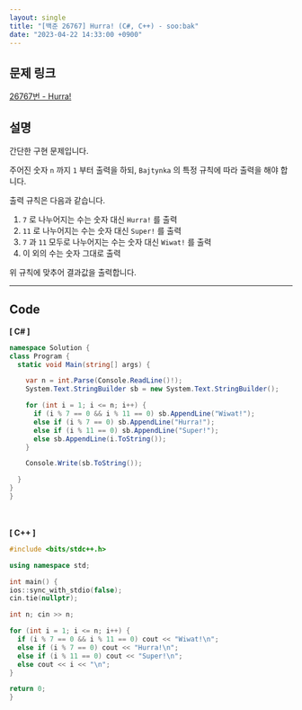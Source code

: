```yaml
---
layout: single
title: "[백준 26767] Hurra! (C#, C++) - soo:bak"
date: "2023-04-22 14:33:00 +0900"
---
```


## 문제 링크
  [26767번 - Hurra!](https://www.acmicpc.net/problem/26767)

## 설명
간단한 구현 문제입니다. <br>

주어진 숫자 `n` 까지 `1` 부터 출력을 하되, `Bajtynka` 의 특정 규칙에 따라 출력을 해야 합니다. <br>

출력 규칙은 다음과 같습니다. <br>

1. `7` 로 나누어지는 수는 숫자 대신 `Hurra!` 를 출력
2. `11` 로 나누어지는 수는 숫자 대신 `Super!` 를 출력
3. `7` 과 `11` 모두로 나누어지는 수는 숫자 대신 `Wiwat!` 를 출력
4. 이 외의 수는 숫자 그대로 출력

위 규칙에 맞추어 결과값을 출력합니다. <br>

- - -

## Code
<b>[ C# ] </b>
<br>

  ```c#
namespace Solution {
  class Program {
    static void Main(string[] args) {

      var n = int.Parse(Console.ReadLine()!);
      System.Text.StringBuilder sb = new System.Text.StringBuilder();

      for (int i = 1; i <= n; i++) {
        if (i % 7 == 0 && i % 11 == 0) sb.AppendLine("Wiwat!");
        else if (i % 7 == 0) sb.AppendLine("Hurra!");
        else if (i % 11 == 0) sb.AppendLine("Super!");
        else sb.AppendLine(i.ToString());
      }

      Console.Write(sb.ToString());

    }
  }
}
  ```
<br><br>
<b>[ C++ ] </b>
<br>

  ```c++
#include <bits/stdc++.h>

using namespace std;

int main() {
  ios::sync_with_stdio(false);
  cin.tie(nullptr);

  int n; cin >> n;

  for (int i = 1; i <= n; i++) {
    if (i % 7 == 0 && i % 11 == 0) cout << "Wiwat!\n";
    else if (i % 7 == 0) cout << "Hurra!\n";
    else if (i % 11 == 0) cout << "Super!\n";
    else cout << i << "\n";
  }

  return 0;
}
  ```
